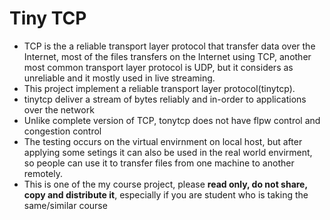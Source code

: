 # Tiny TCP
* TCP is the a reliable transport layer protocol that transfer data over the Internet, most of the files transfers on the Internet using TCP, another most common transport layer protocol is UDP, but it considers as unreliable and it mostly used in live streaming.
* This project implement a reliable transport layer protocol(tinytcp).
* tinytcp deliver a stream of bytes reliably and in-order to applications over the network
* Unlike complete version of TCP, tonytcp does not have flpw control and congestion control
* The testing occurs on the virtual envirnment on local host, but after applying some setings it can also be used in the real world envirment, so people can use it to transfer files from one machine to another remotely.
* This is one of the my course project, please **read only, do not share, copy and distribute it**, especially if you are student who is taking the same/similar course